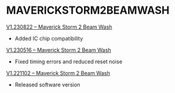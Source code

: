 # MAVERICKSTORM2BEAMWASH

[V1.230822 – Maverick Storm 2 Beam Wash](https://github.com/Chauvet-Pro/MAVERICKSTORM2BEAMWASH/blob/eb8472c0aca01b08e16b2c800e406af9596072bd/Firmware/V1.230822.zip)
-	Added IC chip compatibility
  
[V1.230516 – Maverick Storm 2 Beam Wash](https://github.com/Chauvet-Pro/MAVERICKSTORM2BEAMWASH/blob/eb8472c0aca01b08e16b2c800e406af9596072bd/Firmware/V1.230516.zip)
-	Fixed timing errors and reduced reset noise
  
[V1.221102 – Maverick Storm 2 Beam Wash](https://github.com/Chauvet-Pro/MAVERICKSTORM2BEAMWASH/blob/eb8472c0aca01b08e16b2c800e406af9596072bd/Firmware/V1.221102.zip)
-	Released software version
